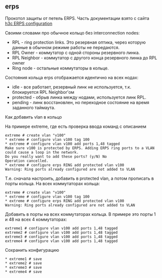 ## erps

Прокотол защиты от петель ERPS. Чаcть документации взято с сайта [h3c ERPS configuration](http://www.h3c.com/en/Support/Resource_Center/Technical_Documents/Home/Switches/00-Public/Configure/Configuration_Guides/H3C_S5560S-EI_S5560S-SI_S5500V3-SI_CG-6W102/10/201909/1227821_294551_0.htm)

Своими словами про обычное кольцо без interconnection nodes:

* RPL - ring protection links. Это резервная оптика, через которую данные в обычном режиме работы не передаются.
* RPL Owner - коммутатор с одной стороны резервного линка.
* RPL Neighbor - коммутатор с другого конца резервного линка до RPL owner
* Ring node - остальные коммутаторы в кольце. 

Состояния кольца erps отображается идентично на всех нодах:

* idle - все работает, резервный линк не используется, т.к. блокируется RPL Neighbor'ом
* protected - обрыв линка между нодами, используется линк RPL.
* pending - линк восстановлен, но переходное состояние на время заданного таймаута.

Как добавить vlan в кольцо

На примере extreme, где есть проверка ввода команд с описанием
```text
extreme # create vlan "v100"
* extreme # configure vlan v100 tag 100
* extreme # configure vlan v100 add ports 1,48 tagged
Make sure v100 is protected by ERPS. Adding ERPS ring ports to a VLAN could cause a loop in the network.
Do you really want to add these ports? (y/N) No
Operation cancelled.
* extreme # configure erps RING add protected vlan v100
Warning: Ring ports already configured are not added to VLAN
```

Т.е. сначала настроить, добавить в protected vlan, а потом прописать в порты кольца. На всех коммутаторах кольца:
```text
extreme # create vlan "v100"
* extreme # configure vlan v100 tag 100
* extreme # configure erps RING add protected vlan v100
Warning: Ring ports already configured are not added to VLAN
```

Добавить в порты на всех коммутаторах кольца. В примере это порты 1 и 48 на всех 4 коммутаторах:
```text
extreme1 # configure vlan v100 add ports 1,48 tagged
extreme2 # configure vlan v100 add ports 1,48 tagged
extreme3 # configure vlan v100 add ports 1,48 tagged
extreme4 # configure vlan v100 add ports 1,48 tagged
```

Сохранить конфигурацию
```text
* extreme1 # save
* extreme2 # save
* extreme3 # save
* extreme4 # save
```
